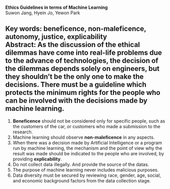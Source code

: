 **Ethics Guidelines in terms of Machine Learning**  
Suwon Jang, Hyein Jo, Yewon Park

**Key words:** beneficence, non-maleficence, autonomy, justice, explicability  
**Abstract:** As the discussion of the ethical dilemmas have come into real-life problems due to the advance of technologies, the decision of the dilemmas depends solely on engineers, but they shouldn’t be the only one to make the decisions. There must be a guideline which protects the minimum rights for the people who can be involved with the decisions made by machine learning.  
---

1. **Beneficence** should not be considered only for specific people, such as the customers of the car, or customers who made a submission to the research.  
2. Machine learning should observe **non-maleficence** in any aspects.  
3. When there was a decision made by Artificial Intelligence or a program run by machine learning, the mechanism and the point of view why the result was made should be indicated to the people who are involved, by providing **explicability**.  
4. Do not collect data illegally. And provide the source of the datas.   
5. The purpose of machine learning never includes malicious purposes.  
6. Data diversity must be secured by reviewing race, gender, age, social, and economic background factors from the data collection stage.

